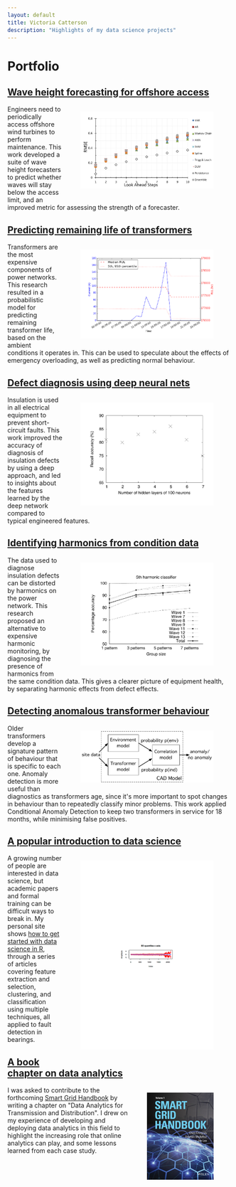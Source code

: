 ```yaml
---
layout: default
title: Victoria Catterson
description: "Highlights of my data science projects"
---
```


# Portfolio

## [Wave height forecasting for offshore access][waveheight]

<div style="float: right">
<figure>
<img src="/portfolio/assets/RMSE.png" alt="Wave height accuracy" width="300px">
</figure>
</div>

<div style="float: auto">
Engineers need to periodically access offshore wind turbines to perform maintenance. This work developed a suite of wave height forecasters to predict whether waves will stay below the access limit, and an improved metric for assessing the strength of a forecaster.
</div>

[waveheight]:   /portfolio/waveheight.html

## [Predicting remaining life of transformers][transformers]

<div style="float: right">
<figure>
<img src="/portfolio/assets/txoverload.png" alt="Transformer life prediction" width="300px">
</figure>
</div>

<div style="float: auto">
Transformers are the most expensive components of power networks. This
research resulted in a probabilistic model for predicting remaining
transformer life, based on the ambient conditions it operates in. This can
be used to speculate about the effects of emergency overloading, as well as
predicting normal behaviour.
</div>

[transformers]: /portfolio/transformers.html

## [Defect diagnosis using deep neural nets][dnns]

<div style="float: right">
<figure>
<img src="/portfolio/assets/numlayers.pdf" alt="DNN accuracy" width="300px">
</figure>
</div>

<div style="float: auto">
Insulation is used in all electrical equipment to prevent short-circuit
faults. This work improved the accuracy of diagnosis of insulation defects
by using a deep approach, and led to insights about the features learned by
the deep network compared to typical engineered features.
</div>

[dnns]:         /portfolio/dnns.html

## [Identifying harmonics from condition data][harmonics]

<div style="float: right">
<figure>
<img src="/portfolio/assets/harmonicbatch.pdf" alt="Harmonics accuracy" width="300px">
</figure>
</div>

<div style="float: auto">
The data used to diagnose insulation defects can be distorted by harmonics
on the power network. This research proposed an alternative to expensive
harmonic monitoring, by diagnosing the presence of harmonics from the same
condition data. This gives a clearer picture of equipment health, by
separating harmonic effects from defect effects.
</div>

[harmonics]:    /portfolio/harmonics.html

## [Detecting anomalous transformer behaviour][cad]

<div style="float: right">
<figure>
<img src="/portfolio/assets/CAD_arch.pdf" alt="CAD block diagram" width="300px">
</figure>
</div>

<div style="float: auto">
Older transformers develop a signature pattern of behaviour that is specific
to each one. Anomaly detection is more useful than diagnostics as
transformers age, since it's more important to spot changes in behaviour
than to repeatedly classify minor problems. This work applied Conditional
Anomaly Detection to keep two transformers in service for 18 months, while
minimising false positives.
</div>

[cad]:          /portfolio/cad.html

## [A popular introduction to data science][cowlet]

<div style="float: right">
<figure>
<img src="/portfolio/assets/quantile.pdf" alt="Bearing features" width="300px">
</figure>
</div>

<div style="float: auto">
A growing number of people are interested in data science, but academic
papers and formal training can be difficult ways to break in. My personal
site shows <a href="http://cowlet.org">how to get started with data science
in R</a>, through a series of articles covering feature extraction and
selection, clustering, and classification using multiple techniques, all
applied to fault detection in bearings.
</div>

[cowlet]:       /index.html

## [A book chapter on data analytics][sghandbook]

<div style="float: right">
<figure>
<img src="/portfolio/assets/sgh_cover.jpg" alt="Book cover" width="150px">
</figure>
</div>

<div style="float: auto">
I was asked to contribute to the forthcoming <a
href="http://eu.wiley.com/WileyCDA/WileyTitle/productCd-1118755480.html">Smart
Grid Handbook</a> by writing a chapter on "Data Analytics for Transmission
and Distribution". I drew on my experience of developing and deploying data
analytics in this field to highlight the increasing role that online
analytics can play, and some lessons learned from each case study.
</div>

[sghandbook]:   http://eu.wiley.com/WileyCDA/WileyTitle/productCd-1118755480.html

